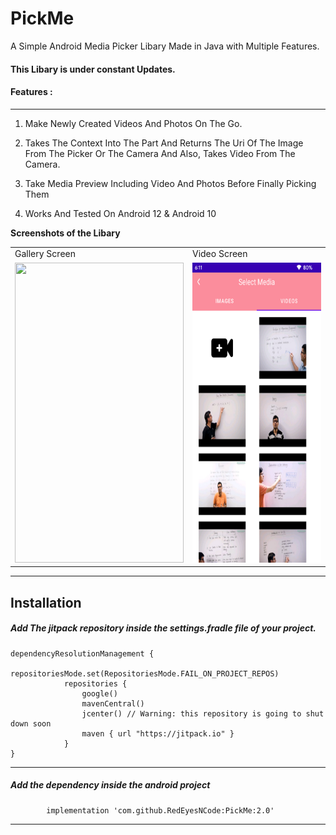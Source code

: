 # PickMe
A Simple Android Media Picker Libary Made in Java with Multiple Features.
#### This Libary is under constant Updates.

#### Features :

------------


1.  Make Newly Created Videos And Photos On The Go.
2.  Takes The Context Into The Part And Returns The Uri Of The Image From The Picker Or The Camera And Also, Takes Video From The Camera.

3. Take Media Preview Including Video And Photos Before Finally Picking Them
4.  Works And Tested On Android 12 & Android 10 

**Screenshots of the Libary**

<table>
  <tr>
    <td>Gallery Screen</td>
     <td>Video Screen</td>
   </tr>
  <tr>
    <td><img src="media/galllery_fragment.png" width=270 height=480></td>
    <td><img src="media/video_fragment.png" width=270 height=480></td>
  </tr>
 </table>

------------



## Installation

##### Add  The jitpack repository inside the settings.fradle file of your project.



    dependencyResolutionManagement {
                repositoriesMode.set(RepositoriesMode.FAIL_ON_PROJECT_REPOS)
                repositories {
                    google()
                    mavenCentral()
                    jcenter() // Warning: this repository is going to shut down soon
                    maven { url "https://jitpack.io" }
                }
    }

------------


#####  Add the dependency inside the android project 
            implementation 'com.github.RedEyesNCode:PickMe:2.0'

------------

